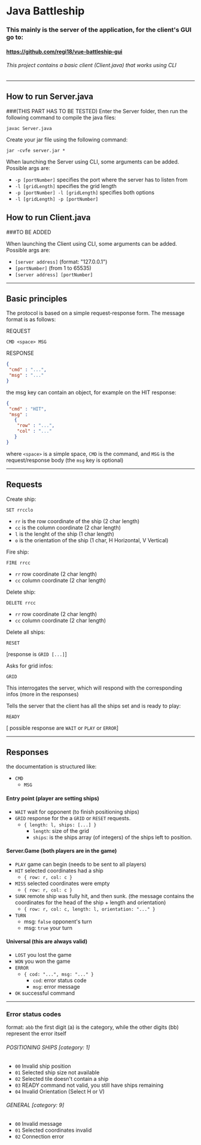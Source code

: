 # Java Battleship

### This mainly is the server of the application, for the client's GUI go to:
#### https://github.com/regi18/vue-battleship-gui
###### This project contains a basic client (Client.java) that works using CLI

---

## How to run Server.java
###(THIS PART HAS TO BE TESTED)
Enter the Server folder, then run the following command to compile the java files:
 ```shell script
javac Server.java
```

Create your jar file using the following command:
 ```shell script
jar -cvfe server.jar *
```

When launching the Server using CLI, some arguments can be added.
Possible args are:
*  `-p [portNumber]` specifies the port where the server has to listen from
*  `-l [gridLength]` specifies the grid length
*  `-p [portNumber] -l [gridLength]` specifies both options
*  `-l [gridLength] -p [portNumber]`

## How to run Client.java

###TO BE ADDED

When launching the Client using CLI, some arguments can be added.
Possible args are:
*  `[server address]` (format: "127.0.0.1")
*  `[portNumber]` (from 1 to 65535)
*  `[server address] [portNumber]`
---

## Basic principles

The protocol is based on a simple request-response form. The message format is as follows:

REQUEST
```
CMD <space> MSG
```

RESPONSE
```json
{
 "cmd" : "...",
 "msg" : "..."
}
```

the msg key can contain an object, for example on the HIT response:
```json
{
 "cmd" : "HIT",
 "msg" : 
   {
    "row" : "...",
    "col" : "..."
   }
}
```
 

where `<space>` is a simple space, `CMD` is the command, and `MSG` is the request/response body (the `msg` key is optional)

---

## Requests 

Create ship:
```
SET rrcclo
```
* `rr` is the row coordinate of the ship (2 char length)
* `cc` is the column coordinate (2 char length)
* `l` is the lenght of the ship (1 char length)
* `o` is the orientation of the ship (1 char, H Horizontal, V Vertical)

Fire ship:
```
FIRE rrcc
```
* `rr` row coordinate (2 char length)
* `cc` column coordinate (2 char length)

Delete ship:
```
DELETE rrcc
```
* `rr` row coordinate (2 char length)
* `cc` column coordinate (2 char length)

Delete all ships:
```
RESET
```
[response is `GRID [...]`]

Asks for grid infos:
```
GRID
```
This interrogates the server, which will respond with the corresponding infos (more in the responses)

Tells the server that the client has all the ships set and is ready to play:
```
READY
```
[ possible response are `WAIT` or `PLAY` or `ERROR`]

---
## Responses
the documentation is structured like:
* `CMD`
  * `MSG`

#### Entry point (player are setting ships)

* `WAIT` wait for opponent (to finish positioning ships)
* `GRID` response for the a `GRID` or `RESET` requests.
  * `{ length: l, ships: [...] }`
    * `length`: size of the grid
    * `ships`: is the ships array (of integers) of the ships left to position.

#### Server.Game (both players are in the game)

* `PLAY` game can begin  (needs to be sent to all players)
* `HIT` selected coordinates had a ship
   * `{ row: r, col: c }`
* `MISS` selected coordinates were empty
   * `{ row: r, col: c }`
* `SUNK` remote ship was fully hit, and then sunk. (the message contains the coordinates for the head of the ship + length and orientation)
   * `{ row: r, col: c, length: l, orientation: "..." }`
* `TURN`
  * msg: `false` opponent's turn
  * msg: `true` your turn

#### Universal (this are always valid)

* `LOST` you lost the game
* `WON` you won the game
* `ERROR`
  * `{ cod: "...", msg: "..." }`
    * `cod`: error status code
    * `msg`: error message
* `OK` successful command

---
### Error status codes

format: `abb` the first digit (a) is the category, while the other digits (bb) represent the error itself

###### POSITIONING SHIPS [category: 1]
 * `00` Invalid ship position
 * `01` Selected ship size not available
 * `02` Selected tile doesn't contain a ship
 * `03` READY command not valid, you still have ships remaining
 * `04` Invalid Orientation (Select H or V)
 
###### GENERAL [category: 9]
 * `00` Invalid message
 * `01` Selected coordinates invalid
  * `02` Connection error
  

